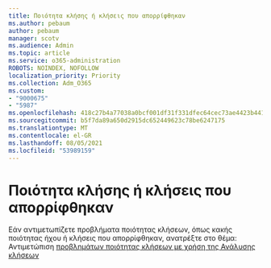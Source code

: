 ```yaml
---
title: Ποιότητα κλήσης ή κλήσεις που απορρίφθηκαν
ms.author: pebaum
author: pebaum
manager: scotv
ms.audience: Admin
ms.topic: article
ms.service: o365-administration
ROBOTS: NOINDEX, NOFOLLOW
localization_priority: Priority
ms.collection: Adm_O365
ms.custom:
- "9000675"
- "5987"
ms.openlocfilehash: 418c27b4a77038a0bcf001df31f331dfec64cec73ae4423b441c849b63e0bc48
ms.sourcegitcommit: b5f7da89a650d2915dc652449623c78be6247175
ms.translationtype: MT
ms.contentlocale: el-GR
ms.lasthandoff: 08/05/2021
ms.locfileid: "53989159"
---
```

# <a name="call-quality-or-dropped-calls"></a>Ποιότητα κλήσης ή κλήσεις που απορρίφθηκαν

Εάν αντιμετωπίζετε προβλήματα ποιότητας κλήσεων, όπως κακής ποιότητας ήχου ή κλήσεις που απορρίφθηκαν, ανατρέξτε στο θέμα: Αντιμετώπιση [προβλημάτων ποιότητας κλήσεων με χρήση της Ανάλυσης κλήσεων](https://docs.microsoft.com/microsoftteams/use-call-analytics-to-troubleshoot-poor-call-quality#troubleshoot-call-quality-problems-using-call-analytics)
